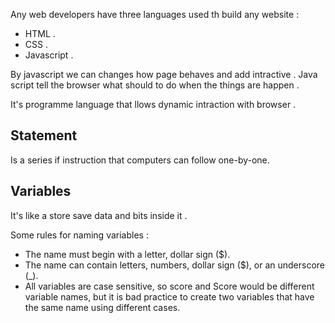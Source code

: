 Any web developers have three languages used th build any website :
* HTML .
* CSS .
* Javascript .

By javascript we can changes how page behaves and add intractive . Java script tell the browser what should to do when the things are happen .

It's programme language that llows dynamic intraction with browser .

## Statement
Is a series if instruction that computers can follow one-by-one.

## Variables
It's like a store save data and bits inside it .

Some rules for naming variables :
* The name must begin with a letter, dollar sign ($).
* The name can contain letters, numbers, dollar sign ($), or an underscore (_).
* All variables are case sensitive, so score and Score would be different variable names, but it is bad practice to create two variables that have the same name using different cases. 

